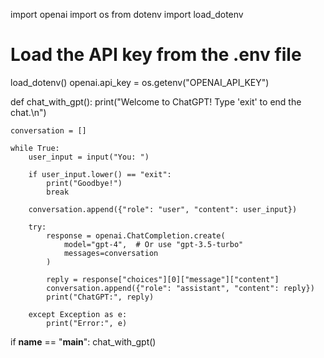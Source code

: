 import openai
import os
from dotenv import load_dotenv

# Load the API key from the .env file
load_dotenv()
openai.api_key = os.getenv("OPENAI_API_KEY")

def chat_with_gpt():
    print("Welcome to ChatGPT! Type 'exit' to end the chat.\n")

    conversation = []

    while True:
        user_input = input("You: ")

        if user_input.lower() == "exit":
            print("Goodbye!")
            break

        conversation.append({"role": "user", "content": user_input})

        try:
            response = openai.ChatCompletion.create(
                model="gpt-4",  # Or use "gpt-3.5-turbo"
                messages=conversation
            )

            reply = response["choices"][0]["message"]["content"]
            conversation.append({"role": "assistant", "content": reply})
            print("ChatGPT:", reply)

        except Exception as e:
            print("Error:", e)

if __name__ == "__main__":
    chat_with_gpt()
